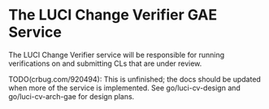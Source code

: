 # The LUCI Change Verifier GAE Service

The LUCI Change Verifier service will be responsible for running
verifications on and submitting CLs that are under review.

TODO(crbug.com/920494): This is unfinished; the docs should
be updated when more of the service is implemented.
See go/luci-cv-design and go/luci-cv-arch-gae for design plans.
